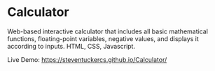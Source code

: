# Calculator
Web-based interactive calculator that includes all basic mathematical functions,
floating-point variables, negative values, and displays it according to inputs. HTML, CSS, Javascript.

Live Demo: https://steventuckercs.github.io/Calculator/

